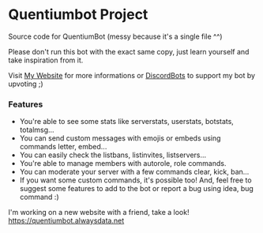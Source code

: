 # Quentiumbot Project
Source code for QuentiumBot (messy because it's a single file ^^)

Please don't run this bot with the exact same copy, just learn yourself and take inspiration from it.

Visit [My Website](https://quentium.fr/en/discord/index.html) for more informations or [DiscordBots](https://discordbots.org/bot/347405743235792908) to support my bot by upvoting ;)

### Features

* You're able to see some stats like serverstats, userstats, botstats, totalmsg...
* You can send custom messages with emojis or embeds using commands letter, embed...
* You can easily check the listbans, listinvites, listservers...
* You're able to manage members with autorole, role commands.
* You can moderate your server with a few commands clear, kick, ban...
* If you want some custom commands, it's possible too! And, feel free to suggest some features to add to the bot or report a bug using idea, bug command :)


I'm working on a new website with a friend, take a look! https://quentiumbot.alwaysdata.net
